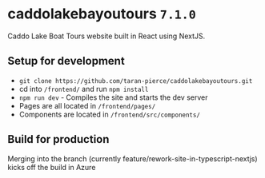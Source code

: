 # caddolakebayoutours `7.1.0`
Caddo Lake Boat Tours website built in React using NextJS.

## Setup for development
* `git clone https://github.com/taran-pierce/caddolakebayoutours.git`
* cd into `/frontend/` and run `npm install`
* `npm run dev` - Compiles the site and starts the dev server
* Pages are all located in `/frontend/pages/`
* Components are located in `/frontend/src/components/`

## Build for production
Merging into the branch (currently feature/rework-site-in-typescript-nextjs) kicks off the build in Azure

